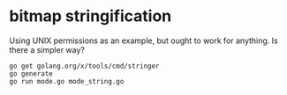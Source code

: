 # bitmap stringification

Using UNIX permissions as an example, but ought to work for anything. Is there a simpler way?

```
go get golang.org/x/tools/cmd/stringer
go generate
go run mode.go mode_string.go
```
